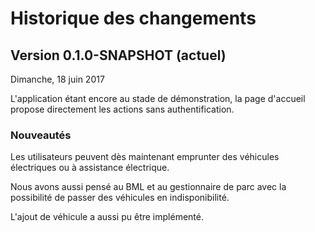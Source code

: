# Historique des changements

## Version 0.1.0-SNAPSHOT (actuel)

Dimanche, 18 juin 2017

L'application étant encore au stade de démonstration, la page d'accueil propose directement les actions sans authentification.

### Nouveautés

Les utilisateurs peuvent dès maintenant emprunter des véhicules électriques ou à assistance électrique.

Nous avons aussi pensé au BML et au gestionnaire de parc avec la possibilité de passer des véhicules en indisponibilité.

L'ajout de véhicule a aussi pu être implémenté.

